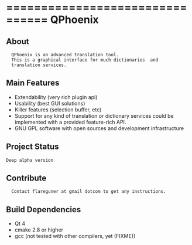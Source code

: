 ================================
QPhoenix
================================



About
--------------------

      QPhoenix is an advanced translation tool.
      This is a graphical interface for much dictionaries  and 
      translation services. 
      

      
Main Features
--------------------

  - Extendability (very rich plugin api)
  - Usability (best GUI solutions)
  - Killer features (selection buffer, etc)
  - Support for any kind of translation or dictionary services could be implemented with a provided feature-rich API.
  - GNU GPL software with open sources and development infrastructure


Project Status
--------------------

	Deep alpha version

	
Contribute
--------------------

      Contact flareguner at gmail dotcom to get any instructions.

      
Build Dependencies
--------------------

  - Qt 4
  - cmake 2.8 or higher
  - gcc (not tested with other compilers, yet (FIXME))
      
